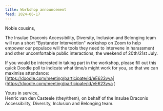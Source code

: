 ```yaml
---
title: Workshop announcement
feed: 2024-06-17
---
```


Noble cousins,

The Insulae Draconis Accessibility, Diversity, Inclusion and Belonging team will run a short "Bystander Intervention" workshop on Zoom to help empower our populace will the tools they need to intervene in harassment and other uncomfortable public interactions, the weekend of 20th/21st July.

If you would be interested in taking part in the workshop, please fill out this quick Doodle poll to indicate what time/s might work for you, so that we can maximise attendance: [https://doodle.com/meeting/participate/id/eE623yva](https://doodle.com/meeting/participate/id/eE623yva
)

Yours in service,  
Henric van den Casteele (they/them), on behalf of the Insulae Draconis Accessibility, Diversity, Inclusion and Belonging team.
